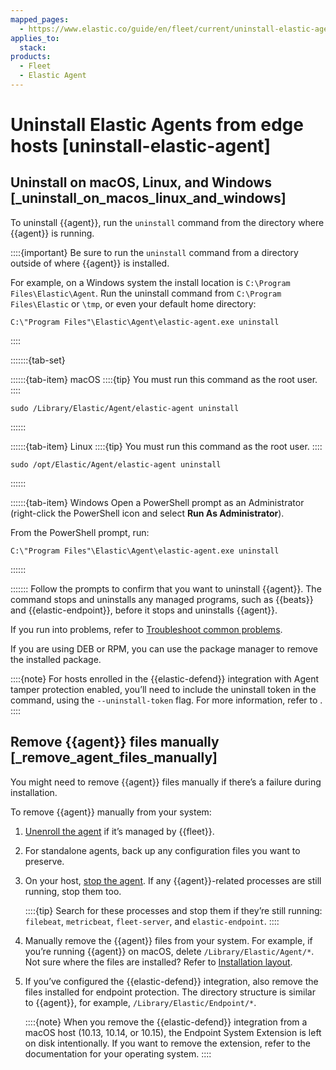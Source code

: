 ```yaml
---
mapped_pages:
  - https://www.elastic.co/guide/en/fleet/current/uninstall-elastic-agent.html
applies_to:
  stack:
products:
  - Fleet
  - Elastic Agent
---
```


# Uninstall Elastic Agents from edge hosts [uninstall-elastic-agent]


## Uninstall on macOS, Linux, and Windows [_uninstall_on_macos_linux_and_windows]

To uninstall {{agent}}, run the `uninstall` command from the directory where {{agent}} is running.

::::{important}
Be sure to run the `uninstall` command from a directory outside of where {{agent}} is installed.

For example, on a Windows system the install location is `C:\Program Files\Elastic\Agent`. Run the uninstall command from `C:\Program Files\Elastic` or `\tmp`, or even your default home directory:

```shell
C:\"Program Files"\Elastic\Agent\elastic-agent.exe uninstall
```

::::


:::::::{tab-set}

::::::{tab-item} macOS
::::{tip}
You must run this command as the root user.
::::


```shell
sudo /Library/Elastic/Agent/elastic-agent uninstall
```
::::::

::::::{tab-item} Linux
::::{tip}
You must run this command as the root user.
::::


```shell
sudo /opt/Elastic/Agent/elastic-agent uninstall
```
::::::

::::::{tab-item} Windows
Open a PowerShell prompt as an Administrator (right-click the PowerShell icon and select **Run As Administrator**).

From the PowerShell prompt, run:

```shell
C:\"Program Files"\Elastic\Agent\elastic-agent.exe uninstall
```
::::::

:::::::
Follow the prompts to confirm that you want to uninstall {{agent}}. The command stops and uninstalls any managed programs, such as {{beats}} and {{elastic-endpoint}}, before it stops and uninstalls {{agent}}.

If you run into problems, refer to [Troubleshoot common problems](/troubleshoot/ingest/fleet/common-problems.md).

If you are using DEB or RPM, you can use the package manager to remove the installed package.

::::{note}
For hosts enrolled in the {{elastic-defend}} integration with Agent tamper protection enabled, you’ll need to include the uninstall token in the command, using the `--uninstall-token` flag. For more information, refer to [](/solutions/security/configure-elastic-defend/prevent-elastic-agent-uninstallation.md).
::::



## Remove {{agent}} files manually [_remove_agent_files_manually]

You might need to remove {{agent}} files manually if there’s a failure during installation.

To remove {{agent}} manually from your system:

1. [Unenroll the agent](/reference/fleet/unenroll-elastic-agent.md) if it’s managed by {{fleet}}.
2. For standalone agents, back up any configuration files you want to preserve.
3. On your host, [stop the agent](/reference/fleet/start-stop-elastic-agent.md#stop-elastic-agent-service). If any {{agent}}-related processes are still running, stop them too.

    ::::{tip}
    Search for these processes and stop them if they’re still running: `filebeat`, `metricbeat`, `fleet-server`, and `elastic-endpoint`.
    ::::

4. Manually remove the {{agent}} files from your system. For example, if you’re running {{agent}} on macOS, delete `/Library/Elastic/Agent/*`. Not sure where the files are installed? Refer to [Installation layout](/reference/fleet/installation-layout.md).
5. If you’ve configured the {{elastic-defend}} integration, also remove the files installed for endpoint protection. The directory structure is similar to {{agent}}, for example, `/Library/Elastic/Endpoint/*`.

    ::::{note}
    When you remove the {{elastic-defend}} integration from a macOS host (10.13, 10.14, or 10.15), the Endpoint System Extension is left on disk intentionally. If you want to remove the extension, refer to the documentation for your operating system.
    ::::
